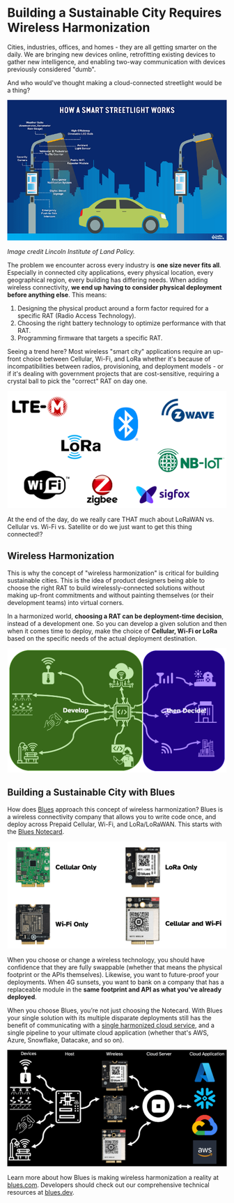 # Building a Sustainable City Requires Wireless Harmonization

Cities, industries, offices, and homes - they are all getting smarter on the daily. We are bringing new devices online, retrofitting existing devices to gather new intelligence, and enabling two-way communication with devices previously considered "dumb".

And who would've thought making a cloud-connected streetlight would be a thing?

![smart streetlights](smart-streetlights.png)

*Image credit Lincoln Institute of Land Policy.*

The problem we encounter across every industry is **one size never fits all**. Especially in connected city applications, every physical location, every geographical region, every building has differing needs. When adding wireless connectivity, **we end up having to consider physical deployment before anything else**. This means:

1. Designing the physical product around a form factor required for a specific RAT (Radio Access Technology).
2. Choosing the right battery technology to optimize performance with that RAT.
3. Programming firmware that targets a specific RAT.

Seeing a trend here? Most wireless "smart city" applications require an up-front choice between Cellular, Wi-Fi, and LoRa whether it's because of incompatibilities between radios, provisioning, and deployment models - or if it's dealing with government projects that are cost-sensitive, requiring a crystal ball to pick the "correct" RAT on day one.

![wireless communication options](wireless-comm-options.png)

At the end of the day, do we really care THAT much about LoRaWAN vs. Cellular vs. Wi-Fi vs. Satellite or do we just want to get this thing connected!?

## Wireless Harmonization

This is why the concept of "wireless harmonization" is critical for building sustainable cities. This is the idea of product designers being able to choose the right RAT to build wirelessly-connected solutions without making up-front commitments and without painting themselves (or their development teams) into virtual corners.

In a harmonized world, **choosing a RAT can be deployment-time decision**, instead of a development one. So you can develop a given solution and then when it comes time to deploy, make the choice of **Cellular, Wi-Fi or LoRa** based on the specific needs of the actual deployment destination.

![blues develop then decide](blues-develop-decide.png)

## Building a Sustainable City with Blues

How does [Blues](https://blues.com/) approach this concept of wireless harmonization? Blues is a wireless connectivity company that allows you to write code once, and deploy across Prepaid Cellular, Wi-Fi, and LoRa/LoRaWAN. This starts with the [Blues Notecard](https://blues.com/products/notecard/).

![blues notecards](blues-notecards.png)

When you choose or change a wireless technology, you should have confidence that they are fully swappable (whether that means the physical footprint or the APIs themselves). Likewise, you want to future-proof your deployments. When 4G sunsets, you want to bank on a company that has a replaceable module in the **same footprint and API as what you've already deployed**.

When you choose Blues, you’re not just choosing the Notecard. With Blues your single solution with its multiple disparate deployments still has the benefit of communicating with a [single harmonized cloud service](https://blues.com/products/notehub/), and a single pipeline to your ultimate cloud application (whether that's AWS, Azure, Snowflake, Datacake, and so on).

![blues dataflow](blues-dataflow.png)

Learn more about how Blues is making wireless harmonization a reality at [blues.com](https://blues.com/). Developers should check out our comprehensive technical resources at [blues.dev](https://blues.dev/).
